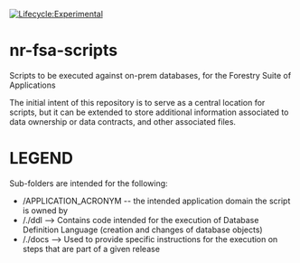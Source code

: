 [![Lifecycle:Experimental](https://img.shields.io/badge/Lifecycle-Experimental-339999)](<Redirect-URL>)
# nr-fsa-scripts
Scripts to be executed against on-prem databases, for the Forestry Suite of Applications

The initial intent of this repository is to serve as a central location for scripts, but it can be extended to store additional information associated to data ownership or data contracts, and other associated files.

# LEGEND

Sub-folders are intended for the following:
* /APPLICATION_ACRONYM -- the intended application domain the script is owned by
* /./ddl  --> Contains code intended for the execution of Database Definition Language (creation and changes of database objects)
* /./docs --> Used to provide specific instructions for the execution on steps that are part of a given release